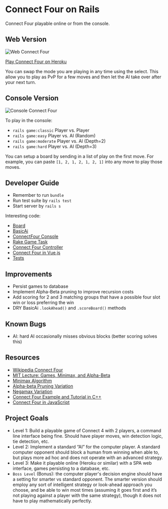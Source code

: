 # Connect Four on Rails

Connect Four playable online or from the console.

## Web Version

![Web Connect Four](https://buddy-connect-four.herokuapp.com/web.png?v=1)

[Play Connect Four on Heroku](http://buddy-connect-four.herokuapp.com)

You can swap the mode you are playing in any time using the select. This allow
you to play as PvP for a few moves and then let the AI take over after your
next turn.

## Console Version

![Console Connect Four](https://buddy-connect-four.herokuapp.com/console.png?v=1)

To play in the console:

- `rails game:classic` Player vs. Player
- `rails game:easy` Player vs. AI (Random)
- `rails game:moderate` Player vs. AI (Depth=2)
- `rails game:hard` Player vs. AI (Depth=3)

You can setup a board by sending in a list of play on the first move. For example,
you can paste `[1, 2, 1, 2, 1, 2, 1]` into any move to play those moves.

## Developer Guide

- Remember to run `bundle`
- Run test suite by `rails test`
- Start server by `rails s`

Interesting code:

- [Board](app/services/board.rb)
- [BasicAi](app/services/basic_ai.rb)
- [ConnectFour Console](app/services/connect_four.rb)
- [Rake Game Task](lib/tasks/game.rake)
- [Connect Four Controller](app/controllers/connect_four_controller.rb)
- [Connect Four in Vue.js](app/views/connect_four/index.html.slim)
- [Tests](test/services)

## Improvements

- Persist games to database
- Implement Alpha-Beta pruning to improve recursion costs
- Add scoring for 2 and 3 matching groups that have a possible four slot win
  or loss preferring the win
- DRY BasicAi `.lookAhead()` and `.scoreBoard()` methods

## Known Bugs

- AI: hard AI occasionally misses obvious blocks (better scoring solves this)

## Resources

- [Wikipedia Connect Four](https://en.wikipedia.org/wiki/Connect_Four)
- [MIT Lecture: Games, Minimax, and Alpha-Beta](https://www.youtube.com/watch?v=STjW3eH0Cik)
- [Minimax Algorithm](https://en.wikipedia.org/wiki/Minimax)
- [Alpha-beta Pruning Variation](https://en.wikipedia.org/wiki/Alpha%E2%80%93beta_pruning)
- [Negamax Variation](https://en.wikipedia.org/wiki/Negamax)
- [Connect Four Example and Tutorial in C++](http://connect4.gamesolver.org/)
- [Connect Four in JavaScript](https://www.roadtolarissa.com/javascript/connect-4-AI/)

## Project Goals

- Level 1: Build a playable game of Connect 4 with 2 players, a command line
  interface being fine.  Should have player moves, win detection logic,
  tie detection, etc.  
- Level 2: Implement a standard “AI” for the computer player. A standard
  computer opponent should block a human from winning when able to, but
  plays more ad hoc and does not operate with an advanced strategy.
- Level 3:  Make it playable online (Heroku or similar) with a SPA web
  interface, games persisting to a database,  etc.
- `Boss Level` (Bonus): the computer player's decision engine should have
  a setting for smarter vs standard opponent. The smarter version should
  employ any sort of intelligent strategy or look-ahead approach you choose,
  and be able to win most times (assuming it goes first and it’s not playing
  against a player with the same strategy), though it does not have to play
  mathematically perfectly.
